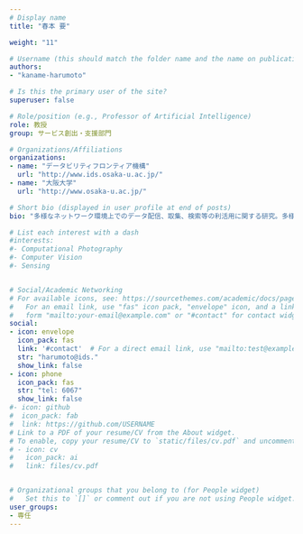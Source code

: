 ```yaml
---
# Display name
title: "春本 要"

weight: "11"

# Username (this should match the folder name and the name on publications)
authors:
- "kaname-harumoto"

# Is this the primary user of the site?
superuser: false

# Role/position (e.g., Professor of Artificial Intelligence)
role: 教授
group: サービス創出・支援部門

# Organizations/Affiliations
organizations:
- name: "データビリティフロンティア機構"
  url: "http://www.ids.osaka-u.ac.jp/"
- name: "大阪大学"
  url: "http://www.osaka-u.ac.jp/"

# Short bio (displayed in user profile at end of posts)
bio: "多様なネットワーク環境上でのデータ配信、取集、検索等の利活用に関する研究。多様なデータ学術研究の基盤とするためのデータビリティ知識処理基盤システムの企画、構築。"

# List each interest with a dash
#interests:
#- Computational Photography
#- Computer Vision
#- Sensing


# Social/Academic Networking
# For available icons, see: https://sourcethemes.com/academic/docs/page-builder/#icons
#   For an email link, use "fas" icon pack, "envelope" icon, and a link in the
#   form "mailto:your-email@example.com" or "#contact" for contact widget.
social:
- icon: envelope
  icon_pack: fas
  link: '#contact'  # For a direct email link, use "mailto:test@example.org".
  str: "harumoto@ids."
  show_link: false
- icon: phone
  icon_pack: fas
  str: "tel: 6067"
  show_link: false
#- icon: github
#  icon_pack: fab
#  link: https://github.com/USERNAME
# Link to a PDF of your resume/CV from the About widget.
# To enable, copy your resume/CV to `static/files/cv.pdf` and uncomment the lines below.
# - icon: cv
#   icon_pack: ai
#   link: files/cv.pdf


# Organizational groups that you belong to (for People widget)
#   Set this to `[]` or comment out if you are not using People widget.
user_groups:
- 専任
---
```


